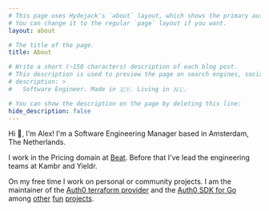 ```yaml
---
# This page uses Hydejack's `about` layout, which shows the primary author's picture and about text at the top.
# You can change it to the regular `page` layout if you want.
layout: about

# The title of the page.
title: About

# Write a short (~150 characters) description of each blog post.
# This description is used to preview the page on search engines, social media, etc.
# description: >
#   Software Engineer. Made in 🇨🇾. Living in 🇳🇱.

# You can show the description on the page by deleting this line:
hide_description: false
---
```


Hi 👋, I'm Alex! I'm a Software Engineering Manager based in Amsterdam, The Netherlands.

I work in the Pricing domain at [Beat](https://thebeat.co). Before that I've lead the engineering teams at Kambr and Yieldr.

On my free time I work on personal or community projects. I am the maintainer of the [Auth0 terraform provider](https://github.com/alexkappa/terraform-provider-auth0) and the [Auth0 SDK for Go](https://github.com/go-auth0/auth0) among [other](https://github.com/alexkappa/mustache) [fun](https://github.com/alexkappa/exp) [projects](https://github.com/alexkappa/trie).
